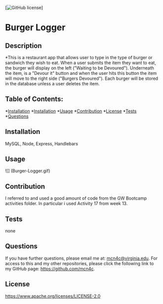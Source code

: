 [![GitHub license](https://img.shields.io/badge/license-Apache2.0-blue.svg)]

# Burger Logger
 
## Description 

*This is a restaurant app that allows user to type in the type of burger or sandwich they wish to eat.  When a user submits the item they want to eat, the burger will display on the left ("Waiting to be Devoured").  Underneath the item, is a "Devour it" button and when the user hits this button the item will move to the right side ("Burgers Devoured").  Each burger will be stored in the database unless a user deletes the item.

 ## Table of Contents: 

 *[Installation](#installation)
 *[Installation](#installation) 
 *[Usage](#usage)
 *[Contribution](#contribution)
 *[License](#license) 
 *[Tests](#tests) 
 *[Questions](#questions)


## Installation

MySQL, Node, Express, Handlebars

## Usage 

![] (Burger-Logger.gif)





## Contribution 

I referred to and used a good amount of code from the GW Bootcamp activities folder.  In particular i used Activity 17 from week 13.  

## Tests 

none


## Questions 

 If you have further questions, please email me at: mcn4c@virginia.edu.
 For access to this and my other repositories, please click the following link to my GitHub page: https://github.com/mcn4c. 

## License
https://www.apache.org/licenses/LICENSE-2.0